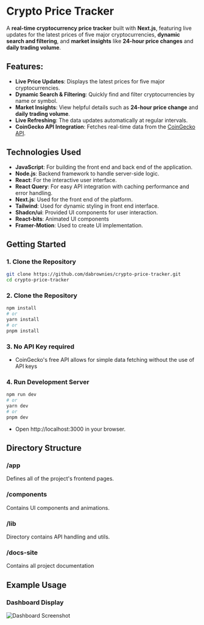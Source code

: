 # Crypto Price Tracker

A **real-time cryptocurrency price tracker** built with **Next.js**, featuring live updates for the latest prices of five major cryptocurrencies, **dynamic search and filtering**, and **market insights** like **24-hour price changes** and **daily trading volume**.

## Features:
- **Live Price Updates**: Displays the latest prices for five major cryptocurrencies.
- **Dynamic Search & Filtering**: Quickly find and filter cryptocurrencies by name or symbol.
- **Market Insights**: View helpful details such as **24-hour price change** and **daily trading volume**.
- **Live Refreshing**: The data updates automatically at regular intervals.
-  **CoinGecko API Integration**: Fetches real-time data from the [CoinGecko API](https://www.coingecko.com/en/api).

## Technologies Used
- **JavaScript**: For building the front end and back end of the application.
- **Node.js**: Backend framework to handle server-side logic.
- **React**: For the interactive user interface.
- **React Query**: For easy API integration with caching performance and error handling.
- **Next.js**: Used for the front end of the platform.
- **Tailwind**: Used for dynamic styling in front end interface.
- **Shadcn/ui**: Provided UI components for user interaction.
- **React-bits**: Animated UI components
- **Framer-Motion**: Used to create UI implementation.

## Getting Started

### 1. Clone the Repository
```bash
git clone https://github.com/dabrownies/crypto-price-tracker.git
cd crypto-price-tracker
```
### 2. Clone the Repository
```bash
npm install
# or
yarn install
# or
pnpm install
```

### 3. No API Key required
- CoinGecko's free API allows for simple data fetching without the use of API keys

### 4. Run Development Server
```bash
npm run dev
# or
yarn dev
# or
pnpm dev
```
- Open http://localhost:3000 in your browser.


## Directory Structure
### /app
Defines all of the project's frontend pages.
### /components
Contains UI components and animations.
### /lib
Directory contains API handling and utils.
### /docs-site
Contains all project documentation


## Example Usage

### Dashboard Display
![Dashboard Screenshot](crypto-price-tracker/public/images/dashboard.png)







